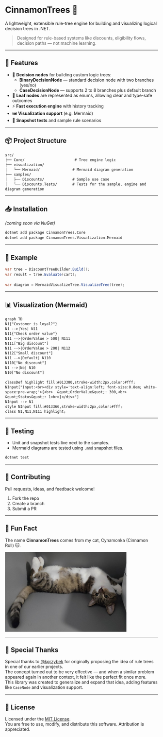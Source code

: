 # CinnamonTrees 🌳

A lightweight, extensible rule-tree engine for building and visualizing logical decision trees in .NET.

> Designed for rule-based systems like discounts, eligibility flows, decision paths — not machine learning.

---

## 🚀 Features

- 🧠 **Decision nodes** for building custom logic trees:
  - **BinaryDecisionNode** — standard decision node with two branches (yes/no)
  - **CaseDecisionNode** — supports 2 to 8 branches plus default branch
- 🍃 **Leaf nodes** are represented as enums, allowing clear and type-safe outcomes
- ⚡ **Fast execution engine** with history tracking
- 🖼️ **Visualization support** (e.g. Mermaid)
- 🧪 **Snapshot tests** and sample rule scenarios

---

## 📦 Project Structure

```
src/
├── Core/                       # Tree engine logic
├── visualization/
│   └── Mermaid/               # Mermaid diagram generation
├── samples/
│   ├── Discounts/             # Sample use case
│   └── Discounts.Tests/       # Tests for the sample, engine and diagram generation
```

---

## 📥 Installation

_(coming soon via NuGet)_

```bash
dotnet add package CinnamonTrees.Core
dotnet add package CinnamonTrees.Visualization.Mermaid
```

---

## 🧾 Example

```csharp
var tree = DiscountTreeBuilder.Build();
var result = tree.Evaluate(cart);

var diagram = MermaidVisualizeTree.VisualizeTree(tree);
```

---

## 📊 Visualization (Mermaid)

```mermaid
graph TD
N1{"Customer is loyal?"}
N1 -->|Yes| N11
N11{"Check order value"}
N11 -->|OrderValue > 500| N111
N111["Big discount"]
N11 -->|OrderValue > 200| N112
N112["Small discount"]
N11 -->|Default| N110
N110["No discount"]
N1 -->|No| N10
N10["No discount"]

classDef highlight fill:#013300,stroke-width:2px,color:#fff;
NInput["Input:<br><div style='text-align:left; font-size:0.8em; white-space:pre-wrap;'>{<br>  &quot;OrderValue&quot;: 300,<br>  &quot;Status&quot;: 1<br>}</div>"]
NInput --> N1
style NInput fill:#013366,stroke-width:2px,color:#fff;
class N1,N11,N111 highlight;
```

---

## 🧪 Testing

- Unit and snapshot tests live next to the samples.
- Mermaid diagrams are tested using `.mmd` snapshot files.

```bash
dotnet test
```

---

## 🤝 Contributing

Pull requests, ideas, and feedback welcome!

1. Fork the repo
2. Create a branch
3. Submit a PR

---

## 🐾 Fun Fact

The name **CinnamonTrees** comes from my cat, Cynamonka (Cinnamon Roll) 🐱.

<img src="assets/cynamonka.jpeg" alt="Cynamonka the cat" width="400" />

---

## 🙏 Special Thanks

Special thanks to [@kgrzybek](https://github.com/kgrzybek) for originally proposing the idea of rule trees in one of our earlier projects.  
The concept turned out to be very effective — and when a similar problem appeared again in another context, it felt like the perfect fit once more.  
This library was created to generalize and expand that idea, adding features like `CaseNode` and visualization support.

---

## 📝 License

Licensed under the [MIT License](LICENSE).  
You are free to use, modify, and distribute this software. Attribution is appreciated.
